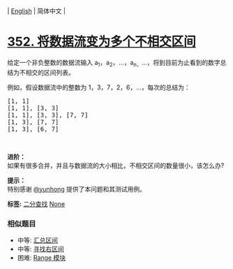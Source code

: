 | [English](README_EN.md) | 简体中文 |

# [352. 将数据流变为多个不相交区间](https://leetcode-cn.com/problems/data-stream-as-disjoint-intervals)
<p>给定一个非负整数的数据流输入 a<sub>1</sub>，a<sub>2</sub>，&hellip;，a<sub>n，</sub>&hellip;，将到目前为止看到的数字总结为不相交的区间列表。</p>

<p>例如，假设数据流中的整数为 1，3，7，2，6，&hellip;，每次的总结为：</p>

<pre>[1, 1]
[1, 1], [3, 3]
[1, 1], [3, 3], [7, 7]
[1, 3], [7, 7]
[1, 3], [6, 7]
</pre>

<p>&nbsp;</p>

<p><strong>进阶：</strong><br>
如果有很多合并，并且与数据流的大小相比，不相交区间的数量很小，该怎么办?</p>

<p><strong>提示：</strong><br>
特别感谢 <a href="https://discuss.leetcode.com/user/yunhong">@yunhong</a> 提供了本问题和其测试用例。</p>

**标签:**  [二分查找](https://leetcode-cn.com/tag/binary-search) [None](https://leetcode-cn.com/tag/ordered-map) 
 ### 相似题目
- 中等:	[汇总区间](https://leetcode-cn.com/problems/summary-ranges) 
- 中等:	[寻找右区间](https://leetcode-cn.com/problems/find-right-interval) 
- 困难:	[Range 模块](https://leetcode-cn.com/problems/range-module) 
